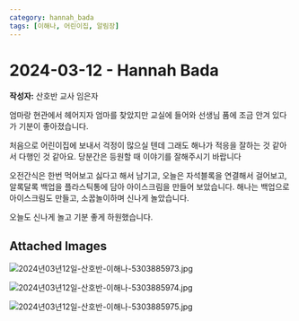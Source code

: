 ```yaml
---
category: hannah_bada
tags: [이해나, 어린이집, 알림장]
---
```


# 2024-03-12 - Hannah Bada

**작성자:** 산호반 교사 임은자  

엄마랑 현관에서 헤어지자 엄마를 찾았지만 교실에 들어와 선생님 품에 조금 안겨 있다가 기분이 좋아졌습니다. 

처음으로 어린이집에 보내서 걱정이 많으실 텐데 그래도 해나가 적응을 잘하는 것 같아서 다행인 것 같아요. 당분간은 등원할 때 이야기를 잘해주시기 바랍니다

오전간식은 한번  먹어보고 싫다고 해서 남기고, 오늘은 자석블록을 연결해서 걸어보고, 알록달록 백업을 플라스틱통에 담아 아이스크림을 만들어 보았습니다. 해나는 백업으로 아이스크림도 만들고,  소꿉놀이하며 신나게 놀았습니다.

오늘도 신나게 놀고 기분 좋게 하원했습니다.

## Attached Images
![2024년03년12일-산호반-이해나-5303885973.jpg](d:\Users\hannah\Downloads\kids\photo\2024년03년12일-산호반-이해나-5303885973.jpg)

![2024년03년12일-산호반-이해나-5303885974.jpg](d:\Users\hannah\Downloads\kids\photo\2024년03년12일-산호반-이해나-5303885974.jpg)

![2024년03년12일-산호반-이해나-5303885975.jpg](d:\Users\hannah\Downloads\kids\photo\2024년03년12일-산호반-이해나-5303885975.jpg)

